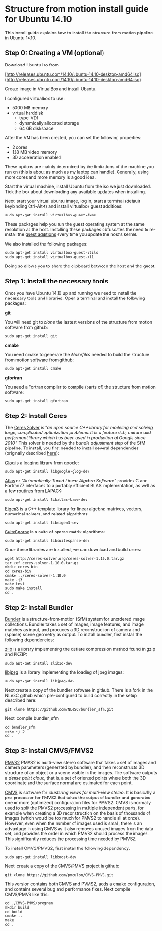 Structure from motion install guide for Ubuntu 14.10
====================================================

This install guide explains how to install the structure from motion pipeline in Ubuntu 14.10. 

Step 0: Creating a VM (optional)
---

Download Ubuntu iso from:

[http://releases.ubuntu.com/14.10/ubuntu-14.10-desktop-amd64.iso](http://releases.ubuntu.com/14.10/ubuntu-14.10-desktop-amd64.iso)

Create image in VirtualBox and install Ubuntu. 

I configured virtualbox to use:

  * 5000 MB memory
  * virtual harddisk 
      * type: VDI
      * dynamically allocated storage
      * 64 GB diskspace
      
After the VM has been created, you can set the following properties:

  * 2 cores
  * 128 MB video memory
  * 3D acceleration enabled
  
These options are mainly determined by the limitations of the machine you run on (this is about as much as my laptop can handle). Generally, using more cores and more memory is a good idea.      

Start the virtual machine, install Ubuntu from the iso we just downloaded. Tick the box about downloading any available updates when installing.

Next, start your virtual ubuntu image, log in, start a terminal (default keybinding Ctrl-Alt-t) and install virtualbox guest additions:

    sudo apt-get install virtualbox-guest-dkms 

These packages help you run the guest operating system at the same resolution as the host. Installing these packages obfuscates the need to re-install the [guest additions](https://www.virtualbox.org/manual/ch04.html#idp96641072) every time you update the host's kernel.


We also installed the following packages:

    sudo apt-get install virtualbox-guest-utils 
    sudo apt-get install virtualbox-guest-x11
    
Doing so allows you to share the clipboard between the host and the guest.


Step 1: Install the necessary tools 
----

Once you have Ubuntu 14.10 up and running we need to install the necessary tools and libraries. Open a terminal and 
install the following packages:

**git**

You will need git to _clone_ the lastest versions of the structure from motion software from github:

    sudo apt-get install git 

**cmake**

You need cmake to generate the _Makefiles_ needed to build the structure from motion software from github:

    sudo apt-get install cmake

**gfortran**

You need a Fortran compiler to compile (parts of) the structure from motion software:

    sudo apt-get install gfortran


Step 2: Install Ceres
---

The [Ceres Solver](http://ceres-solver.org) is _"an open source C++ library for modeling and solving large, 
complicated optimization problems. It is a feature rich, mature and performant library which has been used
in production at Google since 2010."_ This solver is needed by the _bundle adjustment_ step of the SfM 
pipeline. To install, you first needed to install several dependencies (originally described 
[here](http://ceres-solver.org/building.html)):

[Glog](https://github.com/google/glog) is a logging library from google:

    sudo apt-get install libgoogle-glog-dev

[Atlas](http://math-atlas.sourceforge.net/) or _"Automatically Tuned Linear Algebra Software"_ provides C
and Fortran77 interfaces to a portably efficient BLAS implementation, as well as a few routines from LAPACK:
    
    sudo apt-get install libatlas-base-dev

[Eigen3](http://eigen.tuxfamily.org) is a C++ template library for linear algebra: matrices, vectors, 
numerical solvers, and related algorithms.

    sudo apt-get install libeigen3-dev
    
[SuiteSparse](http://faculty.cse.tamu.edu/davis/suitesparse.html) is a suite of sparse matrix algorithms:

    sudo apt-get install libsuitesparse-dev
    
Once these libraries are installed, we can download and build ceres:

    wget http://ceres-solver.org/ceres-solver-1.10.0.tar.gz
    tar zxf ceres-solver-1.10.0.tar.gz
    mkdir ceres-bin
    cd ceres-bin
    cmake ../ceres-solver-1.10.0
    make -j3
    make test
    sudo make install
    cd ..

Step 2: Install Bundler
---

[Bundler](http://www.cs.cornell.edu/~snavely/bundler/) is a structure-from-motion (SfM) system for unordered
image collections. Bundler takes a set of images, image features, and image matches as input, and produces a 
3D reconstruction of camera and (sparse) scene geometry as output. To install bundler, first install the 
following dependencies:

[zlib]() is a library implementing the deflate compression method found in gzip and PKZIP:

    sudo apt-get install zlib1g-dev

[libjpeg]() is a library implementing the loading of jpeg images:

    sudo apt-get install libjpeg-dev
    
Next create a copy of the bundler software in github. There is a fork in the NLeSC github which pre-configured 
to build correctly in the setup described here:

    git clone https://github.com/NLeSC/bundler_sfm.git

Next, compile bundler_sfm: 

    cd bundler_sfm
    make -j 3
    cd ..

Step 3: Install CMVS/PMVS2
---

[PMVS2](http://www.di.ens.fr/pmvs/) PMVS2 is multi-view stereo software that takes a set of images and camera 
parameters (generated by bundler), and then reconstructs 3D structure of an object or a scene visible in the images. 
The software outputs a _dense point cloud_, that is, a set of oriented points where both the 3D coordinate and 
the surface normal are estimated for each point. 

[CMVS](http://www.di.ens.fr/cmvs/) is software for _clustering views for multi-view stereo_. It is basically a 
pre-processor for PMVS2 that takes the output of bundler and generates one or more (optimized) configuration files
for PMVS2. CMVS is normally used to split the PMVS2 processing in multiple independent parts, for example when 
creating a 3D reconstruction on the basis of thousands of images (which would be too much for PMVS2 to handle all 
at once). However, even when the number of images used is small, there is an advantage in using CMVS as it also 
removes unused images from the data set, and provides the order in which PMVS2 should process the images. This 
significantly reduces the processing time needed by PMVS2.

To install CMVS/PMVS2, first install the following dependency:

    sudo apt-get install libboost-dev

Next, create a copy of the CMVS/PMVS project in github:

    git clone https://github.com/pmoulon/CMVS-PMVS.git

This version contains both CMVS and PVMS2, adds a cmake configuration, and contains several bug and performance
fixes. Next compile CMVS/PMVS like this:

    cd ./CMVS-PMVS/program
    mkdir build
    cd build
    cmake ..
    make 
    cd ..









    
    
